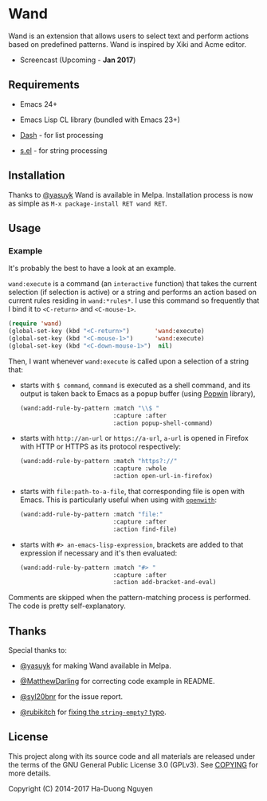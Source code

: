 # Wand #

Wand is an extension that allows users to select text and perform actions
based on predefined patterns.  Wand is inspired by Xiki and Acme editor.

* Screencast (Upcoming - **Jan 2017**)

## Requirements ##

* Emacs 24+

* Emacs Lisp CL library (bundled with Emacs 23+)

* [Dash](https://github.com/magnars/dash.el) - for list processing

* [s.el](https://github.com/magnars/s.el) - for string processing

## Installation ##

Thanks to [@yasuyk](https://github.com/yasuyk) Wand is available in Melpa.
Installation process is now as simple as `M-x package-install RET wand RET`.

## Usage ##

### Example ###

It's probably the best to have a look at an example.

`wand:execute` is a command (an `interactive` function) that takes the current
selection (if selection is active) or a string and performs an action based on
current rules residing in `wand:*rules*`.  I use this command so frequently
that I bind it to `<C-return>` and `<C-mouse-1>`.

```lisp
(require 'wand)
(global-set-key (kbd "<C-return>")       'wand:execute)
(global-set-key (kbd "<C-mouse-1>")      'wand:execute)
(global-set-key (kbd "<C-down-mouse-1>")  nil)
```

Then, I want whenever `wand:execute` is called upon a selection of a string
that:

* starts with `$ command`, `command` is executed as a shell command, and
  its output is taken back to Emacs as a popup buffer (using
  [Popwin](https://github.com/m2ym/popwin-el) library),

  ```lisp
  (wand:add-rule-by-pattern :match "\\$ "
                            :capture :after
                            :action popup-shell-command)
  ```

* starts with `http://an-url` or `https://a-url`, `a-url` is opened in
  Firefox with HTTP or HTTPS as its protocol respectively:

  ```lisp
  (wand:add-rule-by-pattern :match "https?://"
                            :capture :whole
                            :action open-url-in-firefox)
  ```

* starts with `file:path-to-a-file`, that corresponding file is open with
  Emacs.  This is particularly useful when using with
  [`openwith`](http://www.emacswiki.org/emacs/OpenWith):

  ```lisp
  (wand:add-rule-by-pattern :match "file:"
                            :capture :after
                            :action find-file)
  ```

* starts with `#> an-emacs-lisp-expression`, brackets are added to that
  expression if necessary and it's then evaluated:

  ```lisp
  (wand:add-rule-by-pattern :match "#> "
                            :capture :after
                            :action add-bracket-and-eval)
  ```

Comments are skipped when the pattern-matching process is performed.  The code
is pretty self-explanatory.

## Thanks ##

Special thanks to:

* [@yasuyk](https://github.com/yasuyk) for making Wand available in Melpa.

* [@MatthewDarling](https://github.com/MatthewDarling) for correcting code
  example in README.

* [@syl20bnr](https://github.com/syl20bnr) for the issue report.

* [@rubikitch](https://github.com/rubikitch)
  for
  [fixing the `string-empty?` typo](https://github.com/cmpitg/wand/pull/9).

## License ##

This project along with its source code and all materials are released under
the terms of the GNU General Public License 3.0 (GPLv3).  See
[COPYING](COPYING) for more details.

Copyright (C) 2014-2017  Ha-Duong Nguyen <cmpitgATgmail>
